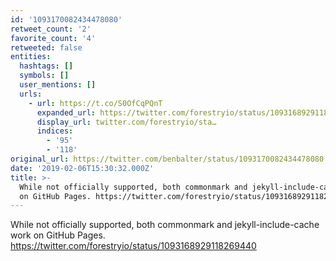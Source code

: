 ```yaml
---
id: '1093170082434478080'
retweet_count: '2'
favorite_count: '4'
retweeted: false
entities:
  hashtags: []
  symbols: []
  user_mentions: []
  urls:
    - url: https://t.co/S0OfCqPQnT
      expanded_url: https://twitter.com/forestryio/status/1093168929118269440
      display_url: twitter.com/forestryio/sta…
      indices:
        - '95'
        - '118'
original_url: https://twitter.com/benbalter/status/1093170082434478080
date: '2019-02-06T15:30:32.000Z'
title: >-
  While not officially supported, both commonmark and jekyll-include-cache work
  on GitHub Pages. https://twitter.com/forestryio/status/1093168929118269440
---
```


While not officially supported, both commonmark and jekyll-include-cache work on GitHub Pages. https://twitter.com/forestryio/status/1093168929118269440